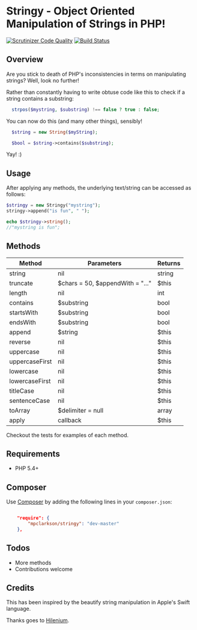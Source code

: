 Stringy - Object Oriented Manipulation of Strings in PHP!
=========================================================

[![Scrutinizer Code Quality](https://scrutinizer-ci.com/g/mpclarkson/stringy/badges/quality-score.png?b=master)](https://scrutinizer-ci.com/g/mpclarkson/stringy/?branch=master)
[![Build Status](https://travis-ci.org/mpclarkson/stringy.svg?branch=master)](https://travis-ci.org/mpclarkson/stringy)

Overview
--------

Are you stick to death of PHP's inconsistencies in terms on manipulating strings? Well, look no further!

Rather than constantly having to write obtuse code like this to check if a string contains a substring:

```  php
  strpos($mystring, $substring) !== false ? true : false;

```

You can now do this (and many other things), sensibly!

``` php
  $string = new String($myString);

  $bool = $string->contains($substring);

```

Yay! :)

Usage
------------

After applying any methods, the underlying text/string can be accessed as follows:

```php
$stringy = new Stringy("mystring");
stringy->append("is fun", " ");

echo $stringy->string();
//"mystring is fun";

```

Methods
------------

Method | Parameters | Returns
--- | --- | ---
string | nil | string
truncate | $chars = 50, $appendWith = "..." | $this
length | nil | int
contains | $substring | bool
startsWith | $substring | bool
endsWith | $substring | bool
append | $string | $this
reverse | nil | $this
uppercase | nil | $this
uppercaseFirst | nil | $this
lowercase | nil | $this
lowercaseFirst | nil | $this
titleCase | nil | $this
sentenceCase | nil | $this
toArray | $delimiter = null | array
apply | callback | $this

Checkout the tests for examples of each method.

Requirements
------------

  * PHP 5.4+


Composer
---------

Use [Composer](https://getcomposer.org) by adding the following lines in your `composer.json`:

```json

    "require": {
        "mpclarkson/stringy": "dev-master"
    },

```

Todos
-----

  * More methods
  * Contributions welcome


Credits
-----

This has been inspired by the beautify string manipulation in Apple's Swift language.

Thanks goes to [Hilenium](http://hilenium.com).
